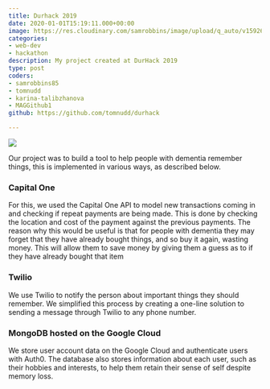 ```yaml
---
title: Durhack 2019
date: 2020-01-01T15:19:11.000+00:00
image: https://res.cloudinary.com/samrobbins/image/upload/q_auto/v1592676642/index_lsky3v.png
categories:
- web-dev
- hackathon
description: My project created at DurHack 2019
type: post
coders:
- samrobbins85
- tomnudd
- karina-talibzhanova
- MAGGithub1
github: https://github.com/tomnudd/durhack

---
```

![](https://res.cloudinary.com/samrobbins/image/upload/v1591793300/images/portfolio/images_portfolio_durhack2019_pyn6xr.png)

Our project was to build a tool to help people with dementia remember things, this is implemented in various ways, as described below.

### Capital One

For this, we used the Capital One API to model new transactions coming in and checking if repeat payments are being made. This is done by checking the location and cost of the payment against the previous payments. The reason why this would be useful is that for people with dementia they may forget that they have already bought things, and so buy it again, wasting money. This will allow them to save money by giving them a guess as to if they have already bought that item

### Twilio

We use Twilio to notify the person about important things they should remember. We simplified this process by creating a one-line solution to sending a message through Twilio to any phone number.

### MongoDB hosted on the Google Cloud

We store user account data on the Google Cloud and authenticate users with Auth0. The database also stores information about each user, such as their hobbies and interests, to help them retain their sense of self despite memory loss.